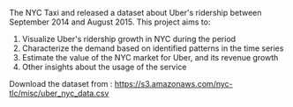 The NYC Taxi and released a dataset about Uber's ridership between September 2014 and August 2015.
This project aims to:
1. Visualize Uber's ridership growth in NYC during the period
2. Characterize the demand based on identified patterns in the time series
3. Estimate the value of the NYC market for Uber, and its revenue growth
4. Other insights about the usage of the service

Download the dataset from : https://s3.amazonaws.com/nyc-tlc/misc/uber_nyc_data.csv
